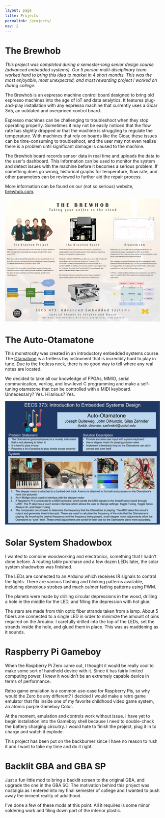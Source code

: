 ```yaml
---
layout: page
title: Projects
permalink: /projects/
nav: 2
---
```


# The Brewhob

*This project was completed during a semester-long senior design course (advanced embedded systems). Our 5 person multi-disciplinary team worked hard to bring this idea to market in 4 short months. This was the most enjoyable, most unexpected, and most rewarding project I worked on during college.*

The Brewhob is an espresso machine control board designed to bring old espresso machines into the age of IoT and data analytics. It features plug-and-play installation with any espresso machine that currently uses a Gicar 3d5, an outdated and overpriced control board.

Espresso machines can be challenging to troubleshoot when they stop operating properly. Sometimes it may not be easily noticed that the flow rate has slightly dropped or that the machine is struggling to regulate the temperature. With machines that rely on boards like the Gicar, these issues can be time-consuming to troubleshoot, and the user may not even realize there is a problem until significant damage is caused to the machine.

The Brewhob board records sensor data in real time and uploads the data to the user's dashboard. This information can be used to monitor the system and detect issues with the machine before it becomes a serious problem. If something does go wrong, historical graphs for temperature, flow rate, and other parameters can be reviewed to further aid the repair process.

More information can be found on our (not so serious) website, [brewhob.com](https://brewhob.com).

![Brewhob poster](/assets/img/brewhob_poster.PNG)

# The Auto-Otamatone

This monstrosity was created in an introductory embedded systems course. The [Otamatone](https://en.wikipedia.org/wiki/Otamatone) is a fretless toy instrument that is incredibly hard to play in tune. Due to the fretless neck, there is no good way to tell where any real notes are located.

We decided to take all our knowledge of FPGAs, MMIO, serial communication, verilog, and low-level C programming and make a self-tuning otamatone that can be controlled with a MIDI keyboard. Unnecessary? Yes. Hilarious? Yes. 

![Otamatone poster](/assets/img/otamatone_poster.PNG)

# Solar System Shadowbox

I wanted to combine woodworking and electronics, something that I hadn't done before. A routing table purchase and a few dozen LEDs later, the solar system shadowbox was finished.

The LEDs are connected to an Arduino which receives IR signals to control the lights. There are various flashing and blinking patterns available, including obnoxious strobes and much calmer fading patterns using PWM.

The planets were made by drilling circular depressions in the wood, drilling a hole in the middle for the LED, and filling the depression with hot glue.

The stars are made from thin optic fiber strands taken from a lamp. About 5 fibers are connected to a single LED in order to minimize the amount of pins required on the Arduino. I carefully drilled into the top of the LEDs, set the strands inside the hole, and glued them in place. This was as maddening as it sounds.

# Raspberry Pi Gameboy

When the Raspberry Pi Zero came out, I thought it would be really cool to make some sort of handheld device with it. Since it has fairly limited computing power, I knew it wouldn't be an extremely capable device in terms of performance.

Retro game emulation is a common use-case for Raspberry Pis, so why would the Zero be any different? I decided I would make a retro game emulator that fits inside one of my favorite childhood video game system, an atomic purple Gameboy Color.

At the moment, emulation and controls work without issue. I have yet to begin installation into the Gameboy shell because I need to double-check the battery charging circuitry. I would hate to finish the project, plug it in to charge and watch it explode.

This project has been put on the backburner since I have no reason to rush it and I want to take my time and do it right.

# Backlit GBA and GBA SP

Just a fun little mod to bring a backlit screen to the original GBA, and upgrade the one in the GBA SO. The motivation behind this project was nostalgia as I entered into my final semester of college and I wanted to push away the iminent reality of adulthood.

I've done a few of these mods at this point. All it requires is some minor soldering work and filing down part of the interior plastic.
